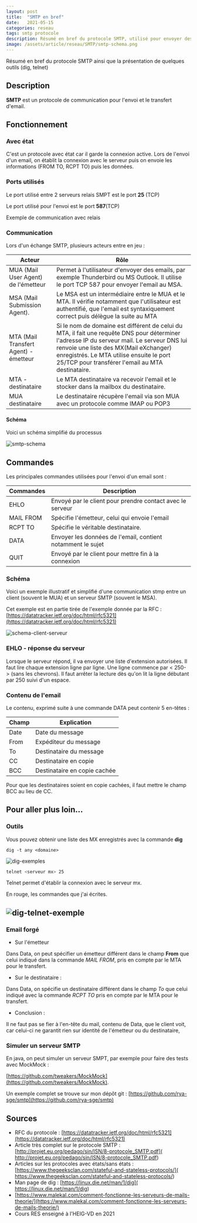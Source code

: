 ```yaml
---
layout: post
title:  "SMTP en bref"
date:   2021-05-15 
categories: reseau 
tags: smtp protocole
description: Résumé en bref du protocole SMTP, utilisé pour envoyer des emails, ainsi que la présentation de quelques outils (dig, telnet)
image: /assets/article/reseau/SMTP/smtp-schema.png
---
```


Résumé en bref du protocole SMTP ainsi que la présentation de quelques outils (dig, telnet)

## Description

**SMTP** est un protocole de communication pour l'envoi et le transfert d'email. 



## Fonctionnement

### Avec état

C'est un protocole avec état car il garde la connexion active. Lors de l'envoi d'un email, on établit la connexion avec le serveur puis on envoie les informations (FROM TO, RCPT TO) puis les données.



### Ports utilisés

Le port utilisé entre 2 serveurs relais SMPT est le port **25** (TCP)

Le port utilisé pour l'envoi est le port **587**(TCP)

Exemple de communication avec relais



### Communication

Lors d'un échange SMTP, plusieurs acteurs entre en jeu :



| Acteur                                | Rôle                                                         |
| ------------------------------------- | ------------------------------------------------------------ |
| MUA (Mail User Agent) de l'émetteur   | Permet à l'utilisateur d'envoyer des emails, par exemple Thunderbird ou MS Outlook. Il utilise le port TCP 587 pour envoyer l'email au MSA. |
| MSA (Mail Submission Agent).          | Le MSA est un intermédiaire entre le MUA et le MTA. Il vérifie notamment que l'utilisateur est authentifié, que l'email est syntaxiquement correct puis délègue la suite au MTA |
| MTA (Mail Transfert Agent) - émetteur | Si le nom de domaine est différent de celui du MTA, il fait une requête DNS pour déterminer l'adresse IP du serveur mail. Le serveur DNS lui renvoie une liste des MX(Mail eXchanger) enregistrés. Le MTA utilise ensuite le port 25/TCP pour transférer l'email au MTA destinataire. |
| MTA - destinataire                    | Le MTA destinataire va recevoir l'email et le stocker dans la mailbox du destinataire. |
| MUA destinataire                      | Le destinataire récupère l'email via son MUA avec un protocole comme IMAP ou POP3 |



#### Schéma

Voici un schéma simplifié du processus

![smtp-schema]({{site.url_complet}}/assets/article/reseau/SMTP/smtp-schema.png)

## Commandes

Les principales commandes utilisées pour l'envoi d'un email sont :

| Commandes | Description                                                 |
| --------- | ----------------------------------------------------------- |
| EHLO      | Envoyé par le client pour prendre contact avec le serveur   |
| MAIL FROM | Spécifie l'émetteur, celui qui envoie l'email               |
| RCPT TO   | Spécifie le véritable destinataire.                         |
| DATA      | Envoyer les données de l'email, contient notamment le sujet |
| QUIT      | Envoyé par le client pour mettre fin à la connexion         |

### Schéma

Voici un exemple illustratif et simplifié d'une communication stmp entre un client (souvent le MUA) et un serveur SMTP (souvent le MSA).

Cet exemple est en partie tirée de l'exemple donnée par la RFC : [https://datatracker.ietf.org/doc/html/rfc5321](https://datatracker.ietf.org/doc/html/rfc5321)

![schema-client-serveur]({{site.url_complet}}/assets/article/reseau/SMTP/schema-client-serveur.png)

### EHLO - réponse du serveur

Lorsque le serveur répond, il va envoyer une liste d'extension autorisées. Il faut lire chaque extension ligne par ligne. Une ligne commence par < 250- > (sans les chevrons). Il faut arrêter la lecture dès qu'on lit la ligne débutant par 250 suivi d'un espace.



### Contenu de l'email

Le  contenu, exprimé suite à une commande DATA peut contenir 5 en-têtes :

| Champ | Explication                  |
| ----- | ---------------------------- |
| Date  | Date du message              |
| From  | Expéditeur du message        |
| To    | Destinataire du message      |
| CC    | Destinataire en copie        |
| BCC   | Destinataire en copie cachée |

Pour que les destinataires soient en copie cachées,  il faut mettre le champ BCC au lieu de CC.

## Pour aller plus loin...

### Outils

Vous pouvez obtenir une liste des MX enregistrés avec la commande **dig**

```
dig -t any <domaine>
```

![dig-exemples]({{site.url_complet}}/assets/article/reseau/SMTP/dig-exemples.JPG)

```bash
telnet <serveur mx> 25
```

Telnet permet d'établir la connexion avec le serveur mx.

En rouge, les commandes que j'ai écrites.

## ![dig-telnet-exemple]({{site.url_complet}}/assets/article/reseau/SMTP/dig-telnet-exemple.png)

### Email forgé

- Sur l'émetteur


Dans Data, on peut spécifier un émetteur différent dans le champ **From** que celui indiqué dans la commande *MAIL FROM*, pris en compte par le MTA pour le transfert.

- Sur le destinataire :


Dans Data, on spécifie un destinataire différent dans le champ *To* que celui indiqué avec la commande *RCPT TO* pris en compte par le MTA pour le transfert.

- Conclusion :


Il ne faut pas se fier à l'en-tête du mail, contenu de Data, que le client voit, car celui-ci ne garantit rien sur identité de l'émetteur ou du destinataire,



### Simuler un serveur SMTP

En java, on peut simuler un serveur SMPT, par exemple pour faire des tests avec MockMock :

[https://github.com/tweakers/MockMock](https://github.com/tweakers/MockMock).



Un exemple complet se trouve sur mon dépôt git : [https://github.com/rya-sge/smtp](https://github.com/rya-sge/smtp)

## Sources 

- RFC du protocole : [https://datatracker.ietf.org/doc/html/rfc5321](https://datatracker.ietf.org/doc/html/rfc5321)
- Article très complet sur le protocole SMTP : [http://projet.eu.org/pedago/sin/ISN/8-protocole_SMTP.pdf]( http://projet.eu.org/pedago/sin/ISN/8-protocole_SMTP.pdf)
- Articles sur les protocoles avec états/sans états : [https://www.thegeeksclan.com/stateful-and-stateless-protocols/]( https://www.thegeeksclan.com/stateful-and-stateless-protocols/)
- Man page de dig : [https://linux.die.net/man/1/dig]( https://linux.die.net/man/1/dig)
- [https://www.malekal.com/comment-fonctionne-les-serveurs-de-mails-theorie/](https://www.malekal.com/comment-fonctionne-les-serveurs-de-mails-theorie/)
- Cours RES enseigné à l'HEIG-VD en 2021
